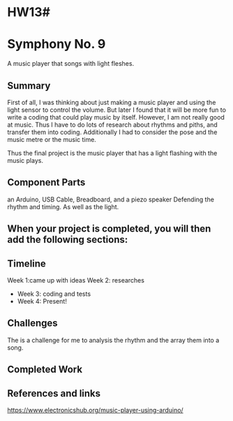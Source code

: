 # HW13# 
# Symphony No. 9

A music player that songs with light fleshes.

## Summary

First of all, I was thinking about just making a music player and using the light sensor to control the volume. But later I found that it will be more fun to write a coding that could play music by itself. However, I am not really good at music. Thus I have to do lots of research about rhythms and piths, and transfer them into coding. Additionally I had to consider the pose and the music metre or the music time.

Thus the final project is the music player that has a light flashing with the music plays.


## Component Parts
an Arduino, USB Cable, Breadboard, and a piezo speaker
Defending the rhythm and timing. As well as the light.

## When your project is completed, you will then add the following sections:

## Timeline

Week 1:came up with ideas
Week 2: researches 
- Week 3: coding and tests
- Week 4: Present!
 
## Challenges
 
The is a challenge for me to analysis the rhythm and the array them into a song.
## Completed Work




## References and links

https://www.electronicshub.org/music-player-using-arduino/
